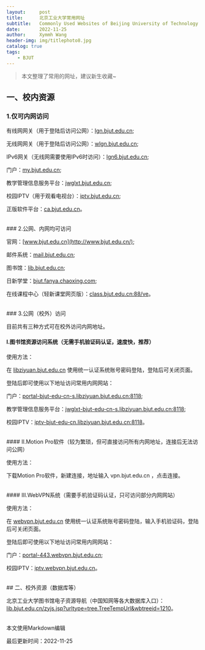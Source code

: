 ```yaml
---
layout:     post
title:      北京工业大学常用网址
subtitle:   Commonly Used Websites of Beijing University of Technology
date:       2022-11-25
author:     Xymmh Wang
header-img: img/titlephoto8.jpg
catalog: true
tags:
    - BJUT
---
```


>本文整理了常用的网址，建议新生收藏~


## 一、校内资源

### 1.仅可内网访问

有线网网关（用于登陆后访问公网）：[lgn.bjut.edu.cn](http://lgn.bjut.edu.cn/);

无线网网关（用于登陆后访问公网）：[wlgn.bjut.edu.cn](http://wlgn.bjut.edu.cn/);

IPv6网关（无线网需要使用IPv6时访问）：[lgn6.bjut.edu.cn](http://lgn6.bjut.edu.cn/);

门户：[my.bjut.edu.cn](http://my.bjut.edu.cn/);

教学管理信息服务平台：[jwglxt.bjut.edu.cn](http://jwglxt.bjut.edu.cn/);

校园IPTV（用于观看电视台）：[iptv.bjut.edu.cn](http://iptv.bjut.edu.cn/);

正版软件平台：[ca.bjut.edu.cn](http://ca.bjut.edu.cn/)。

<br>
### 2.公网、内网均可访问

官网：[www.bjut.edu.cn](http://www.bjut.edu.cn/);

邮件系统：[mail.bjut.edu.cn](http://mail.bjut.edu.cn/);

图书馆：[lib.bjut.edu.cn](http://lib.bjut.edu.cn/);

日新学堂：[bjut.fanya.chaoxing.com](https://bjut.fanya.chaoxing.com/);

在线课程中心（轻新课堂网页版）：[class.bjut.edu.cn:88/ve](http://class.bjut.edu.cn:88/ve/)。

<br>
### 3.公网（校外）访问

目前共有三种方式可在校外访问内网地址。


#### I.图书馆资源访问系统（无需手机验证码认证，速度快，推荐）

使用方法：

在 [libziyuan.bjut.edu.cn](https://libziyuan.bjut.edu.cn/) 使用统一认证系统账号密码登陆，登陆后可关闭页面。

登陆后即可使用以下地址访问常用内网网站：

门户：[portal-bjut-edu-cn-s.libziyuan.bjut.edu.cn:8118](http://portal-bjut-edu-cn-s.libziyuan.bjut.edu.cn:8118/);

教学管理信息服务平台：[jwglxt-bjut-edu-cn-s.libziyuan.bjut.edu.cn:8118](http://jwglxt-bjut-edu-cn-s.libziyuan.bjut.edu.cn:8118/);

校园IPTV：[iptv-bjut-edu-cn.libziyuan.bjut.edu.cn:8118](http://iptv-bjut-edu-cn.libziyuan.bjut.edu.cn:8118/)。

<br>
#### II.Motion Pro软件（较为繁琐，但可直接访问所有内网地址，连接后无法访问公网）

使用方法：

下载Motion Pro软件，新建连接，地址输入 vpn.bjut.edu.cn ，点击连接。

<br>
#### III.WebVPN系统（需要手机验证码认证，只可访问部分内网网站）

使用方法：

在 [webvpn.bjut.edu.cn](http://webvpn.bjut.edu.cn/) 使用统一认证系统账号密码登陆，输入手机验证码，登陆后可关闭页面。

登陆后即可使用以下地址访问常用内网网站：

门户：[portal-443.webvpn.bjut.edu.cn](http://portal-443.webvpn.bjut.edu.cn/);

校园IPTV：[iptv.webvpn.bjut.edu.cn](http://iptv.webvpn.bjut.edu.cn/)。

<br>
## 二、校外资源（数据库等）

北京工业大学图书馆电子资源导航（中国知网等各大数据库入口）：
[lib.bjut.edu.cn/zyjs.jsp?urltype=tree.TreeTempUrl&wbtreeid=1210](https://lib.bjut.edu.cn/zyjs.jsp?urltype=tree.TreeTempUrl&wbtreeid=1210)。


<br>
本文使用Markdown编辑

最后更新时间：2022-11-25
